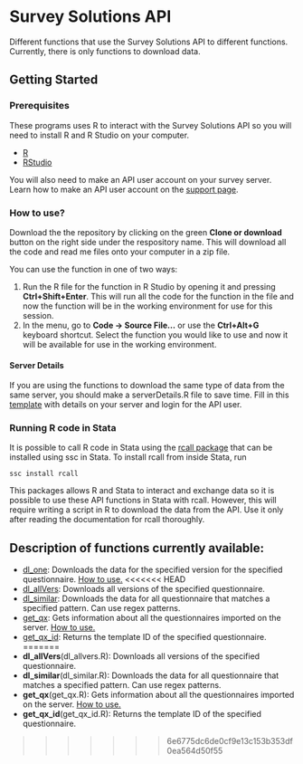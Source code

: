 # Survey Solutions API

Different functions that use the Survey Solutions API to different functions. Currently, there is only functions to download data.

## Getting Started
### Prerequisites
These programs uses R to interact with the Survey Solutions API so you will need to install R and R Studio on your computer.

* [R](https://cran.rstudio.com/)
* [RStudio](https://www.rstudio.com/products/rstudio/download/)

You will also need to make an API user account on your survey server. Learn how to make an API user account on the [support page](http://support.mysurvey.solutions/customer/en/portal/articles/2844104-survey-solutions-api?b_id=12728).

### How to use?
Download the the repository by clicking on the green **Clone or download** button on the right side under the respository name. This will download all the code and read me files onto your computer in a zip file.

You can use the function in one of two ways:
1. Run the R file for the function in R Studio by opening it and pressing **Ctrl+Shift+Enter**. This will run all the code for the function in the file and now the function will be in the working environment for use for this session.
2. In the menu, go to **Code -> Source File...** or use the **Ctrl+Alt+G** keyboard shortcut. Select the function you would like to use and now it will be available for use in the working environment.

#### Server Details
If you are using the functions to download the same type of data from the same server, you should make a serverDetails.R file to save time. Fill in this [template](serverDetails.R) with details on your server and login for the API user.

### Running R code in Stata
It is possible to call R code in Stata using the [rcall package](https://github.com/haghish/rcall) that can be installed using ssc in Stata. To install rcall from inside Stata, run 
```
ssc install rcall
```

This packages allows R and Stata to interact and exchange data so it is possible to use these API functions in Stata with rcall. However, this will require writing a script in R to download the data from the API. Use it only after reading the documentation for rcall thoroughly.

## Description of functions currently available:
* [dl_one](dl_one.R): Downloads the data for the specified version for the specified questionnaire.  [How to use.](help/dl_one.md)
<<<<<<< HEAD
* [dl_allVers](dl_allvers.R): Downloads all versions of the specified questionnaire.
* [dl_similar](dl_similar.R): Downloads the data for all questionnaire that matches a specified pattern. Can use regex patterns.
* [get_qx](get_qx.R): Gets information about all the questionnaires imported on the server.  [How to use.](help/get_qx.md)
* [get_qx_id](get_qx_id.R): Returns the template ID of the specified questionnaire.
=======
* **dl_allVers**(dl_allvers.R): Downloads all versions of the specified questionnaire.
* **dl_similar**(dl_similar.R): Downloads the data for all questionnaire that matches a specified pattern. Can use regex patterns.
* **get_qx**(get_qx.R): Gets information about all the questionnaires imported on the server.  [How to use.](help/get_qx.md)
* **get_qx_id**(get_qx_id.R): Returns the template ID of the specified questionnaire.
>>>>>>> 6e6775dc6de0cf9e13c153b353df0ea564d50f55
